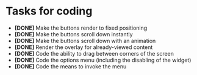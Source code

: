 Tasks for coding
================

* **[DONE]** Make the buttons render to fixed positioning
* **[DONE]** Make the buttons scroll down instantly
* **[DONE]** Make the buttons scroll down with an animation
* **[DONE]** Render the overlay for already-viewed content
* **[DONE]** Code the ability to drag between corners of the screen
* **[DONE]** Code the options menu (including the disabling of the widget)
* **[DONE]** Code the means to invoke the menu